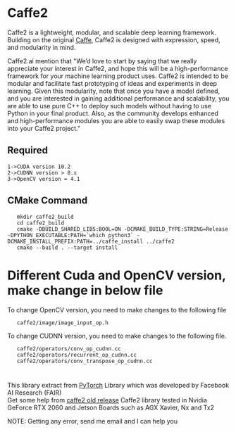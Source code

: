 Caffe2
===================

Caffe2 is a lightweight, modular, and scalable deep learning framework. Building on the original [Caffe](http://caffe.berkeleyvision.org/), Caffe2 is designed with expression, speed, and modularity in mind.

Caffe2.ai mention that "We’d love to start by saying that we really appreciate your interest in Caffe2, and hope this will be a high-performance framework for your machine learning product uses. Caffe2 is intended to be modular and facilitate fast prototyping of ideas and experiments in deep learning. Given this modularity, note that once you have a model defined, and you are interested in gaining additional performance and scalability, you are able to use pure C++ to deploy such models without having to use Python in your final product. Also, as the community develops enhanced and high-performance modules you are able to easily swap these modules into your Caffe2 project."


Required
------------------------------
```
1->CUDA version 10.2 
2->CUDNN version > 8.x 
3->OpenCV version = 4.1 
```
CMake Command
------------------------------
```
   mkdir caffe2_build 
   cd caffe2_build
   cmake -DBUILD_SHARED_LIBS:BOOL=ON -DCMAKE_BUILD_TYPE:STRING=Release -DPYTHON_EXECUTABLE:PATH=`which python3` -DCMAKE_INSTALL_PREFIX:PATH=../caffe_install ../caffe2
   cmake --build . --target install
```

# Different Cuda and OpenCV version, make change in below file

To change OpenCV version, you need to make changes to the following file
```
   caffe2/image/image_input_op.h
```
To change CUDNN version, you need to make changes to the following file. 
```
   caffe2/operators/conv_op_cudnn.cc
   caffe2/operators/recurrent_op_cudnn.cc
   caffe2/operators/conv_transpose_op_cudnn.cc
```

#
This library extract from [PyTorch](https://github.com/pytorch/pytorch) Library which was developed by Facebook AI Research (FAIR) <br />
Get some help from [caffe2 old release](https://github.com/facebookarchive/caffe2)
Caffe2 library tested in Nvidia GeForce RTX 2060 and Jetson Boards such as AGX Xavier, Nx and Tx2 <br />

NOTE: Getting any error, send me email and I can help you

